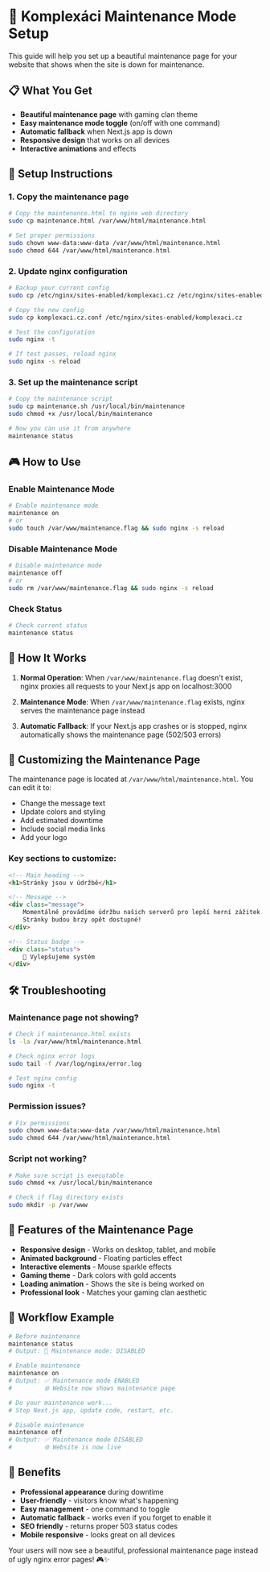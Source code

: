 # 🔧 Komplexáci Maintenance Mode Setup

This guide will help you set up a beautiful maintenance page for your website that shows when the site is down for maintenance.

## 📋 What You Get

- **Beautiful maintenance page** with gaming clan theme
- **Easy maintenance mode toggle** (on/off with one command)
- **Automatic fallback** when Next.js app is down
- **Responsive design** that works on all devices
- **Interactive animations** and effects

## 🚀 Setup Instructions

### 1. Copy the maintenance page

```bash
# Copy the maintenance.html to nginx web directory
sudo cp maintenance.html /var/www/html/maintenance.html

# Set proper permissions
sudo chown www-data:www-data /var/www/html/maintenance.html
sudo chmod 644 /var/www/html/maintenance.html
```

### 2. Update nginx configuration

```bash
# Backup your current config
sudo cp /etc/nginx/sites-enabled/komplexaci.cz /etc/nginx/sites-enabled/komplexaci.cz.backup

# Copy the new config
sudo cp komplexaci.cz.conf /etc/nginx/sites-enabled/komplexaci.cz

# Test the configuration
sudo nginx -t

# If test passes, reload nginx
sudo nginx -s reload
```

### 3. Set up the maintenance script

```bash
# Copy the maintenance script
sudo cp maintenance.sh /usr/local/bin/maintenance
sudo chmod +x /usr/local/bin/maintenance

# Now you can use it from anywhere
maintenance status
```

## 🎮 How to Use

### Enable Maintenance Mode
```bash
# Enable maintenance mode
maintenance on
# or
sudo touch /var/www/maintenance.flag && sudo nginx -s reload
```

### Disable Maintenance Mode
```bash
# Disable maintenance mode
maintenance off
# or
sudo rm /var/www/maintenance.flag && sudo nginx -s reload
```

### Check Status
```bash
# Check current status
maintenance status
```

## 🔄 How It Works

1. **Normal Operation**: When `/var/www/maintenance.flag` doesn't exist, nginx proxies all requests to your Next.js app on localhost:3000

2. **Maintenance Mode**: When `/var/www/maintenance.flag` exists, nginx serves the maintenance page instead

3. **Automatic Fallback**: If your Next.js app crashes or is stopped, nginx automatically shows the maintenance page (502/503 errors)

## 🎨 Customizing the Maintenance Page

The maintenance page is located at `/var/www/html/maintenance.html`. You can edit it to:

- Change the message text
- Update colors and styling
- Add estimated downtime
- Include social media links
- Add your logo

### Key sections to customize:

```html
<!-- Main heading -->
<h1>Stránky jsou v údržbě</h1>

<!-- Message -->
<div class="message">
    Momentálně provádíme údržbu našich serverů pro lepší herní zážitek.<br>
    Stránky budou brzy opět dostupné!
</div>

<!-- Status badge -->
<div class="status">
    🚀 Vylepšujeme systém
</div>
```

## 🛠️ Troubleshooting

### Maintenance page not showing?
```bash
# Check if maintenance.html exists
ls -la /var/www/html/maintenance.html

# Check nginx error logs
sudo tail -f /var/log/nginx/error.log

# Test nginx config
sudo nginx -t
```

### Permission issues?
```bash
# Fix permissions
sudo chown www-data:www-data /var/www/html/maintenance.html
sudo chmod 644 /var/www/html/maintenance.html
```

### Script not working?
```bash
# Make sure script is executable
sudo chmod +x /usr/local/bin/maintenance

# Check if flag directory exists
sudo mkdir -p /var/www
```

## 📱 Features of the Maintenance Page

- **Responsive design** - Works on desktop, tablet, and mobile
- **Animated background** - Floating particles effect
- **Interactive elements** - Mouse sparkle effects
- **Gaming theme** - Dark colors with gold accents
- **Loading animation** - Shows the site is being worked on
- **Professional look** - Matches your gaming clan aesthetic

## 🔄 Workflow Example

```bash
# Before maintenance
maintenance status
# Output: 🚀 Maintenance mode: DISABLED

# Enable maintenance
maintenance on
# Output: ✅ Maintenance mode ENABLED
#         🌐 Website now shows maintenance page

# Do your maintenance work...
# Stop Next.js app, update code, restart, etc.

# Disable maintenance
maintenance off
# Output: ✅ Maintenance mode DISABLED
#         🌐 Website is now live
```

## 🎯 Benefits

- **Professional appearance** during downtime
- **User-friendly** - visitors know what's happening
- **Easy management** - one command to toggle
- **Automatic fallback** - works even if you forget to enable it
- **SEO friendly** - returns proper 503 status codes
- **Mobile responsive** - looks great on all devices

Your users will now see a beautiful, professional maintenance page instead of ugly nginx error pages! 🎮✨
